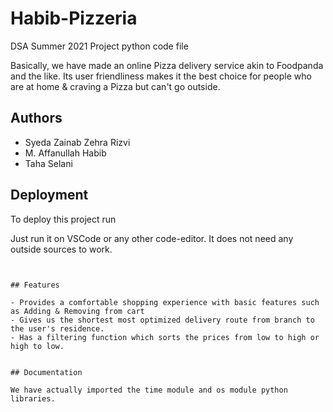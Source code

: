 # Habib-Pizzeria
DSA Summer 2021 Project python code file

Basically, we have made an online Pizza delivery service akin to Foodpanda and the like. Its user friendliness makes it the best choice for people who are at home & craving a Pizza but can't go outside.  

## Authors

- Syeda Zainab Zehra Rizvi
- M. Affanullah Habib
- Taha Selani


  
## Deployment

To deploy this project run


Just run it on VSCode or any other code-editor. It does not need any outside sources to work. 
```

  
## Features

- Provides a comfortable shopping experience with basic features such as Adding & Removing from cart
- Gives us the shortest most optimized delivery route from branch to the user's residence.
- Has a filtering function which sorts the prices from low to high or high to low. 

  
## Documentation

We have actually imported the time module and os module python libraries.
